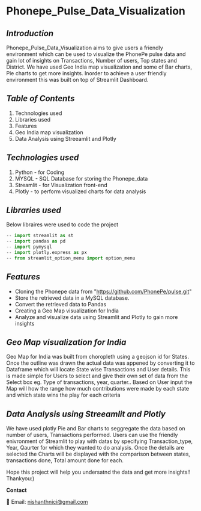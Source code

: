 # Phonepe_Pulse_Data_Visualization

## *Introduction*

Phonepe_Pulse_Data_Visualization aims to give users a friendly environment which can be used to visualize the PhonePe pulse data and gain lot of insights on Transactions, Number of users, Top states and District. We have used Geo India map visualization and some of Bar charts, Pie charts to get more insights. Inorder to achieve a user friendly environment this was built on top of Streamlit Dashboard.

## *Table of Contents*

1.  Technologies used
1.  Libraries used
1.  Features
1.  Geo India map visualization
1.  Data Analysis using Streeamlit and Plotly


## *Technologies used*

1. Python    - for Coding
1. MYSQL     - SQL Database for storing the Phonepe_data
1. Streamlit - for Visualization front-end
1. Plotly    - to perform visualized charts for data analysis

## *Libraries used*

Below libraires were used to code the project
```python
-- import streamlit as st
-- import pandas as pd
-- import pymysql
-- import plotly.express as px 
-- from streamlit_option_menu import option_menu
```

## *Features*

- Cloning the Phonepe data from "https://github.com/PhonePe/pulse.git"
- Store the retrieved data in a MySQL database.
- Convert the retrieved data to Pandas
- Creating a Geo Map visualization for India
- Analyze and visualize data using Streamlit and Plotly to gain more insights

## *Geo Map visualization for India*

Geo Map for India was built from choropleth using a geojson id for States. Once the outline was drawn the actual data was appened by converting it to Dataframe which will locate State wise Transactions and User details. This is made simple for Users to select and give their own set of data from the Select box eg. Type of transactions, year, quarter.. Based on User input the Map will how the range how much contributions were made by each state and which state wins the play for each criteria

## *Data Analysis using Streeamlit and Plotly*

We have used plotly Pie and Bar charts to seggregate the data based on number of users, Transactions performed. Users can use the friendly enivronment of Streamlit to play with datas by specifying Transaction_type, Year, Qaurter for which they wanted to do analysis. Once the details are selected the Charts will be displayed with the comparison between states, transactions done, Total amount done for each.


Hope this project will help you undersatnd the data and get more insights!! Thankyou:) 

**Contact**

📧 Email: nishanthnici@gmail.com 
